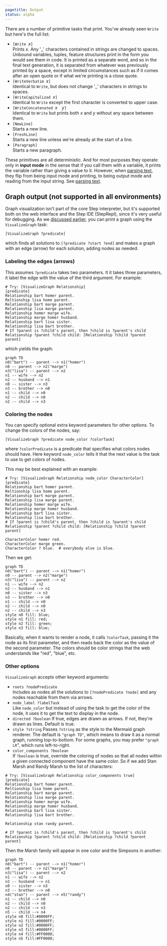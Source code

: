 ```yaml
---
pagetitle: Output
status: alpha
---
```

There are a number of primitive tasks that print.  You've already seen `Write` but here's the full list:

* `[Write `*x*`]`  
Prints *x*.  Any '_' characters contained in strings are changed to spaces.  Unbound variables, tuples, feature structures print in the form you would see them in code.  It is printed as a separate word, and so in the final text generation, it is separated from whatever was previously printed by a space, except in limited circumstances such as if it comes after an open quote or if what we're printing is a close quote.
* `[WriteVerbatim `*x*`]`  
Identical to `Write`, but does not change '_' characters in strings to spaces.
* `[WriteCapitalized `*x*`]`  
Identical to `Write` except the first character is converted to upper case.
* `[WriteConcatenated `*x*`  `*y*`]`  
Identical to `Write` but prints both *x* and *y* without any space between them.
* `[NewLine]`  
Starts a new line.
* `[FreshLine]`  
Starts a new line unless we're already at the start of a line.
* `[Paragraph]`  
Starts a new paragraph.

These primitives are all deterministic.  And for most purposes they operate only in **input mode** in the sense that if you call them with a variable, it prints the variable rather than giving a value to it.  However, when [parsing text](parsing), they flip from being input mode and printing, to being output mode and reading from the input string.  See [parsing text](parsing).

## Graph output (not supported in all environments)

Graph visualization isn't part of the core Step interpreter, but it's supported both on the web interface and the Step IDE (StepRepl), since it's very useful for debugging.  As we [discussed earlier](visualizing_predicates), you can print a graph using the `VisualizeGraph` task:
```step
[VisualizeGraph ?predicate]
```
which finds all solutions to `[?predicate ?start ?end]` and makes a graph with an edge (arrow) for each solution, adding nodes as needed.  

### Labeling the edges (arrows)

This assumes `?predicate` takes two parameters.  It it takes three parameters, it label the edge with the value of the third argument.  For example:
```Step
# Try: [VisualizeGraph Relationship]
[predicate]
Relationship bart homer parent.
Reltionship lisa home parent.
Relationship bart marge parent.
Relationship lisa marge parent.
Relationship homer marge wife.
Relationship marge homer husband.
Relationship bart lisa sister.
Relationship lisa bart brother.
# If ?parent is ?child's parent, then ?child is ?parent's child
Relationship ?parent ?child child: [Relationship ?child ?parent parent]
```
which yields the graph:
```mermaid
graph TD
n0("bart") -- parent --> n1("homer")
n0 -- parent --> n2("marge")
n3("lisa") -- parent --> n2
n1 -- wife --> n2
n2 -- husband --> n1
n0 -- sister --> n3
n3 -- brother --> n0
n1 -- child --> n0
n2 -- child --> n0
n2 -- child --> n3
```

### Coloring the nodes

You can specify optional extra keyword parameters for other options.  To change the colors of the nodes, say:
```step
[VisualizeGraph ?predicate node_color ?colorTask]
```
where `?colorPredicate` is a predicate that specifies what colors nodes should have.  Here keyword `node_color` tells it that the next value is the task to use to get colors of nodes.

This may be best explained with an example:
```Step
# Try: [VisualizeGraph Relationship node_color CharacterColor]
[predicate]
Relationship bart homer parent.
Reltionship lisa home parent.
Relationship bart marge parent.
Relationship lisa marge parent.
Relationship homer marge wife.
Relationship marge homer husband.
Relationship bart lisa sister.
Relationship lisa bart brother.
# If ?parent is ?child's parent, then ?child is ?parent's child
Relationship ?parent ?child child: [Relationship ?child ?parent parent]

CharacterColor homer red.
CharacterColor marge green.
CharacterColor ? blue.  # everybody else is blue.
```
Then we get:
```mermaid
graph TD
n0("bart") -- parent --> n1("homer")
n0 -- parent --> n2("marge")
n3("lisa") -- parent --> n2
n1 -- wife --> n2
n2 -- husband --> n1
n0 -- sister --> n3
n3 -- brother --> n0
n1 -- child --> n0
n2 -- child --> n0
n2 -- child --> n3
style n0 fill: blue;
style n1 fill: red;
style n2 fill: green;
style n3 fill: blue;
```
Basically, when it wants to render a node, it calls `?colorTask`, passing it the node as its first parameter, and then reads back the color as the value of the second parameter.  The colors should be color strings that the web understands like "red", "blue", etc.

### Other options

`VisualizeGraph` accepts other keyword arguments:

* `roots ?nodePredicate`  
Includes as nodes all the solutions to `[?nodePredicate ?node]` and any nodes reachable from them via arrows.
* `node_label ?labelTask`  
Like `node_color` but instead of using the task to get the color of the node, it uses it to get the text to display in the node.
* `directed ?boolean`
If true, edges are drawn as arrows.  If not, they're drawn as lines.  Default is true.
* `style ?string`
Passes `?string` as the style to the Mermaid graph renderer.  The default is `"graph TD"`, which means to draw it as a normal graph, running top-to-bottom.  For some graphs, you may prefer `"graph LR`", which runs left-to-right.
* `color_components ?boolean`  
If `?boolean` is true, override the coloring of nodes so that all nodes within a given connected component have the same color.  So if we add Stan Marsh and Randy Marsh to the list of characters:
```Step
# Try: [VisualizeGraph Relationship color_components true]
[predicate]
Relationship bart homer parent.
Reltionship lisa home parent.
Relationship bart marge parent.
Relationship lisa marge parent.
Relationship homer marge wife.
Relationship marge homer husband.
Relationship bart lisa sister.
Relationship lisa bart brother.

Relationship stan randy parent.

# If ?parent is ?child's parent, then ?child is ?parent's child
Relationship ?parent ?child child: [Relationship ?child ?parent parent]
```
Then the Marsh family will appear in one color and the Simpsons in another:
```mermaid
graph TD
n0("bart") -- parent --> n1("homer")
n0 -- parent --> n2("marge")
n3("lisa") -- parent --> n2
n1 -- wife --> n2
n2 -- husband --> n1
n0 -- sister --> n3
n3 -- brother --> n0
n4("stan") -- parent --> n5("randy")
n1 -- child --> n0
n2 -- child --> n0
n2 -- child --> n3
n5 -- child --> n4
style n0 fill:#0000FF;
style n1 fill:#0000FF;
style n2 fill:#0000FF;
style n3 fill:#0000FF;
style n4 fill:#FF0000;
style n5 fill:#FF0000;
```
